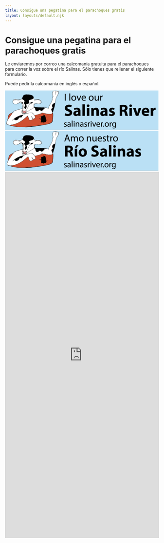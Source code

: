 ```yaml
---
title: Consigue una pegatina para el parachoques gratis
layout: layouts/default.njk
---
```


# Consigue una pegatina para el parachoques gratis

Le enviaremos por correo una calcomanía gratuita para el parachoques para correr la voz sobre el río Salinas. Sólo tienes que rellenar el siguiente formulario.

Puede pedir la calcomanía en inglés o español.

<div class="bumper-compare">
  <div>
    <img src="/assets/images/bumper-sticker-en.png" alt="I love our salinas river"/>
  </div>
  <div>
    <img src="/assets/images/bumper-sticker-es.png" alt="Amo nuestro rio salinas"/>
  </div>
</div>

<iframe class="airtable-embed" src="https://airtable.com/embed/shr101EljzFb4cR8v?backgroundColor=green" frameborder="0" onmousewheel="" width="100%" height="1200" style="background: transparent; border: 1px solid #ccc;"></iframe>
